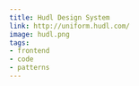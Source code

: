 ```yaml
---
title: Hudl Design System
link: http://uniform.hudl.com/
image: hudl.png
tags:
- frontend
- code
- patterns
---
```

